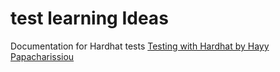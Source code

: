 # test learning Ideas

Documentation for Hardhat tests [Testing with Hardhat by Hayy Papacharissiou](https://www.youtube.com/watch?v=0r7mgJTeoD0)
